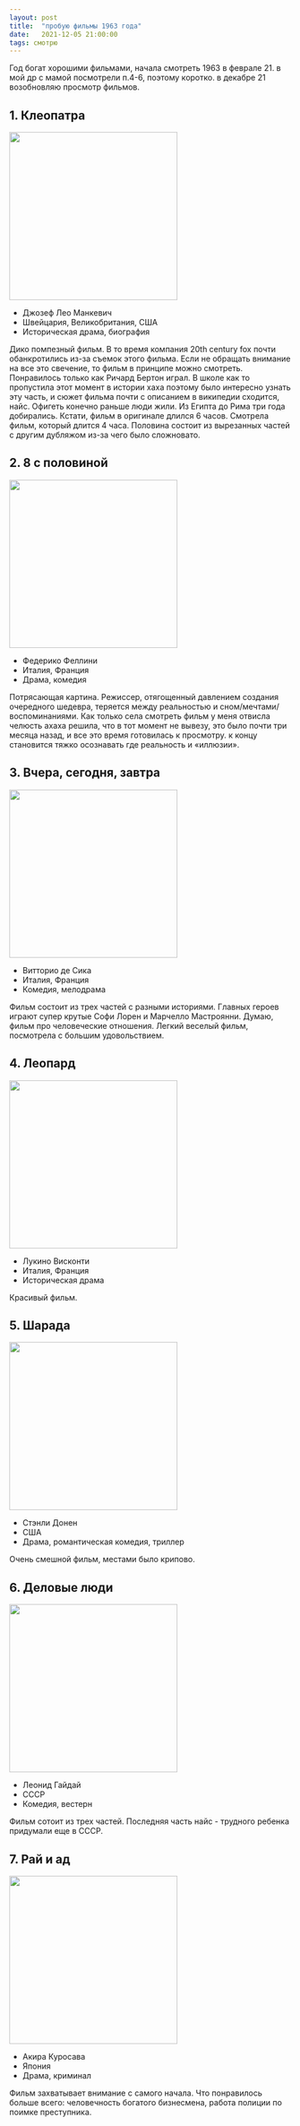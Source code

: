 ```yaml
---
layout: post
title:  "пробую фильмы 1963 года"
date:   2021-12-05 21:00:00
tags: смотрю
---
```


Год богат хорошими фильмами, начала смотреть 1963 в феврале 21. в мой др с мамой посмотрели п.4-6, поэтому коротко. в декабре 21 возобновляю просмотр фильмов.

## 1. Клеопатра
<a href="https://letterboxd.com/film/cleopatra-1963/" title="Перейти на страницу фильма в Letterboxd" target="_blank">
<img src = "https://a.ltrbxd.com/resized/sm/upload/9p/bu/tr/xf/bj7rUGUewofA9cpHt1h36gvDFfy-0-460-0-690-crop.jpg?k=5cd399f4c6" width="300"></a>

- Джозеф Лео Манкевич
- Швейцария, Великобритания, США
- Историческая драма, биография

Дико помпезный фильм. В то время компания 20th century fox почти обанкротились из-за съемок этого фильма. Если не обращать внимание на все это свечение, то фильм в принципе можно смотреть. Понравилось только как Ричард Бертон играл. В школе как то пропустила этот момент в истории хаха поэтому было интересно узнать эту часть, и сюжет фильма почти с описанием в википедии сходится, найс.
Офигеть конечно раньше люди жили. Из Египта до Рима три года добирались.
Кстати, фильм в оригинале длился 6 часов. Смотрела фильм, который длится 4 часа. Половина состоит из вырезанных частей с другим дубляжом из-за чего было сложновато.

## 2. 8 с половиной
<a href="https://letterboxd.com/film/8-half/" title="Перейти на страницу фильма в Letterboxd" target="_blank">
<img src = "https://a.ltrbxd.com/resized/sm/upload/qt/2y/ms/4w/5pQlc8dp5dXzWg1yM70DZrsDpOl-0-460-0-690-crop.jpg?k=9234e8d19a" width="300"></a>

- Федерико Феллини
- Италия, Франция
- Драма, комедия

Потрясающая картина.
Режиссер, отягощенный давлением создания очередного шедевра, теряется между реальностью и сном/мечтами/воспоминаниями.
Как только села смотреть фильм у меня отвисла челюсть ахаха решила, что в тот момент не вывезу, это было почти три месяца назад, и все это время готовилась к просмотру. к концу становится тяжко осознавать где реальность и «иллюзии».

## 3. Вчера, сегодня, завтра
<a href="https://letterboxd.com/film/yesterday-today-and-tomorrow-1963/" title="Перейти на страницу фильма в Letterboxd" target="_blank">
<img src = "https://a.ltrbxd.com/resized/film-poster/2/2/2/9/3/22293-yesterday-today-and-tomorrow-0-460-0-690-crop.jpg?k=7a9075ef46" width="300"></a>

- Витторио де Сика
- Италия, Франция
- Комедия, мелодрама

Фильм состоит из трех частей с разными историями. Главных героев играют супер крутые Софи Лорен и Марчелло Мастроянни.
Думаю, фильм про человеческие отношения.
Легкий веселый фильм, посмотрела с большим удовольствием.

## 4. Леопард
<a href="https://letterboxd.com/film/the-leopard/" title="Перейти на страницу фильма в Letterboxd" target="_blank">
<img src = "https://a.ltrbxd.com/resized/film-poster/5/1/1/6/7/51167-the-leopard-0-460-0-690-crop.jpg?k=2e13ff2917" width="300"></a>

- Лукино Висконти
- Италия, Франция
- Историческая драма

Красивый фильм.

## 5. Шарада
<a href="https://letterboxd.com/film/charade/" title="Перейти на страницу фильма в Letterboxd" target="_blank"><img src="https://a.ltrbxd.com/resized/film-poster/4/9/1/2/9/49129-charade-0-460-0-690-crop.jpg?k=4b8bac6f4f" width="300"></a>

- Стэнли Донен
- США
- Драма, романтическая комедия, триллер

Очень смешной фильм, местами было крипово.

## 6. Деловые люди
<a href="https://letterboxd.com/film/businessmen/" title="Перейти на страницу фильма в Letterboxd" target="_blank"><img src="https://a.ltrbxd.com/resized/film-poster/7/7/5/3/4/77534-businessmen-0-460-0-690-crop.jpg?k=4b3a0be638" width="300"></a>

- Леонид Гайдай
- СССР
- Комедия, вестерн

Фильм сотоит из трех частей. Последняя часть найс - трудного ребенка придумали еще в СССР.

## 7. Рай и ад
<a href="https://letterboxd.com/film/high-and-low/" title="Перейти на страницу фильма в Letterboxd" target="_blank"><img src="https://a.ltrbxd.com/resized/sm/upload/do/zm/ur/ug/dgnyE40yWdI7gbaHmmB5yCCIVpI-0-460-0-690-crop.jpg?k=1c2c9b74f1" width="300"></a>

- Акира Куросава
- Япония
- Драма, криминал

Фильм захватывает внимание с самого начала. Что понравилось больше всего: человечность богатого бизнесмена, работа полиции по поимке преступника.

